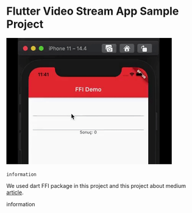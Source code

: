 # Flutter Video Stream App Sample Project

![](screen_record.gif)

``information``

  We used dart FFI package in this project and this project about medium <a href="">article</a>.


information


